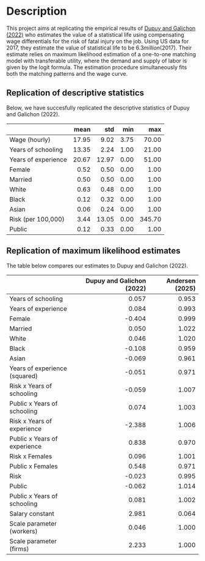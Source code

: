 
# Description
This project aims at replicating the empirical results of [Dupuy and Galichon (2022)](https://doi.org/10.3982/QE928) who estimates the value of a statistical life using compensating wage differentials for the risk of fatal injury on the job. Using US data for 2017, they estimate the value of statistical life to be $6.3 million ($2017). Their estimate relies on maximum likelihood estimation of a one-to-one matching model with transferable utility, where the demand and supply of labor is given by the logit formula. The estimation procedure simultaneously fits both the matching patterns and the wage curve.

## Replication of descriptive statistics
Below, we have succesfully replicated the descriptive statistics of Dupuy and Galichon (2022).

|                     |   mean |   std |   min |    max |
|:--------------------|-------:|------:|------:|-------:|
| Wage (hourly)       |  17.95 |  9.02 |  3.75 |  70.00 |
| Years of schooling  |  13.35 |  2.24 |  1.00 |  21.00 |
| Years of experience |  20.67 | 12.97 |  0.00 |  51.00 |
| Female              |   0.52 |  0.50 |  0.00 |   1.00 |
| Married             |   0.50 |  0.50 |  0.00 |   1.00 |
| White               |   0.63 |  0.48 |  0.00 |   1.00 |
| Black               |   0.12 |  0.32 |  0.00 |   1.00 |
| Asian               |   0.06 |  0.24 |  0.00 |   1.00 |
| Risk (per 100,000)  |   3.44 | 13.05 |  0.00 | 345.70 |
| Public              |   0.12 |  0.33 |  0.00 |   1.00 |

## Replication of maximum likelihood estimates
The table below compares our estimates to Dupuy and Galichon (2022).

|                               |   Dupuy and Galichon (2022) |   Andersen (2025) |
|:------------------------------|----------------------------:|------------------:|
| Years of schooling            |                       0.057 |             0.953 |
| Years of experience           |                       0.084 |             0.993 |
| Female                        |                      -0.404 |             0.999 |
| Married                       |                       0.050 |             1.022 |
| White                         |                       0.046 |             1.020 |
| Black                         |                      -0.108 |             0.959 |
| Asian                         |                      -0.069 |             0.961 |
| Years of experience (squared) |                      -0.051 |             0.971 |
| Risk x Years of schooling     |                      -0.059 |             1.007 |
| Public x Years of schooling   |                       0.074 |             1.003 |
| Risk x Years of experience    |                      -2.388 |             1.006 |
| Public x Years of experience  |                       0.838 |             0.970 |
| Risk x Females                |                       0.096 |             1.001 |
| Public x Females              |                       0.548 |             0.971 |
| Risk                          |                      -0.023 |             0.995 |
| Public                        |                      -0.062 |             1.014 |
| Public x Years of schooling   |                       0.081 |             1.002 |
| Salary constant               |                       2.981 |             0.064 |
| Scale parameter (workers)     |                       0.046 |             1.000 |
| Scale parameter (firms)       |                       2.233 |             1.000 |

